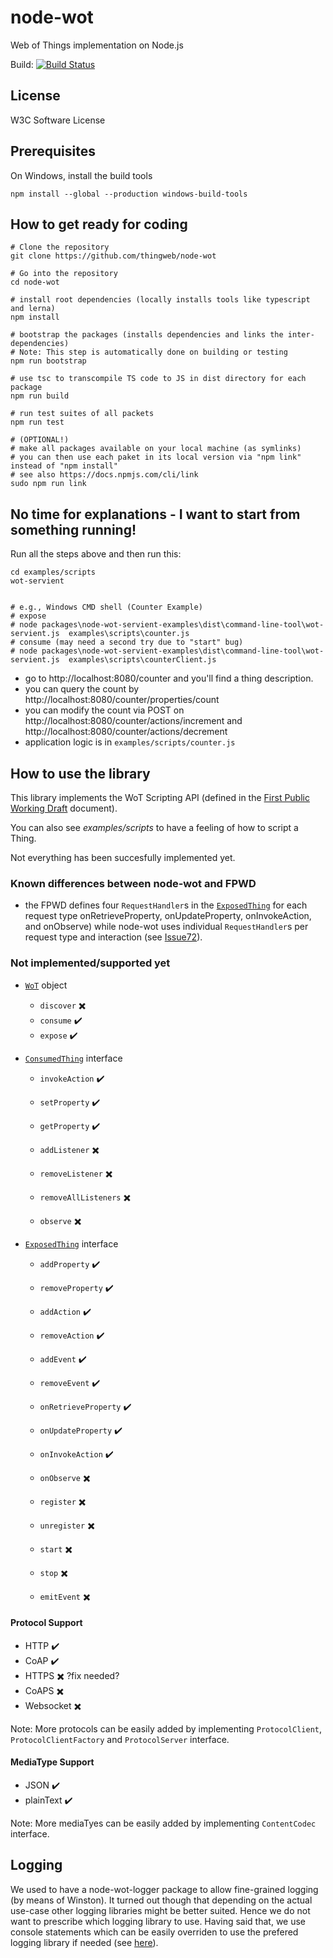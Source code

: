 # node-wot
Web of Things implementation on Node.js

Build:
[![Build Status](https://travis-ci.org/thingweb/node-wot.svg?branch=master)](https://travis-ci.org/thingweb/node-wot)

## License

W3C Software License

## Prerequisites

On Windows, install the build tools
```
npm install --global --production windows-build-tools
```

## How to get ready for coding

```
# Clone the repository
git clone https://github.com/thingweb/node-wot

# Go into the repository
cd node-wot

# install root dependencies (locally installs tools like typescript and lerna)
npm install 

# bootstrap the packages (installs dependencies and links the inter-dependencies)
# Note: This step is automatically done on building or testing
npm run bootstrap

# use tsc to transcompile TS code to JS in dist directory for each package
npm run build

# run test suites of all packets
npm run test 

# (OPTIONAL!) 
# make all packages available on your local machine (as symlinks)
# you can then use each paket in its local version via "npm link" instead of "npm install"
# see also https://docs.npmjs.com/cli/link
sudo npm run link

```

## No time for explanations - I want to start from something running!
Run all the steps above and then run this:

```
cd examples/scripts
wot-servient


# e.g., Windows CMD shell (Counter Example)
# expose
# node packages\node-wot-servient-examples\dist\command-line-tool\wot-servient.js  examples\scripts\counter.js
# consume (may need a second try due to "start" bug)
# node packages\node-wot-servient-examples\dist\command-line-tool\wot-servient.js  examples\scripts\counterClient.js
```

* go to http://localhost:8080/counter and you'll find a thing description.
* you can query the count by http://localhost:8080/counter/properties/count
* you can modify the count via POST on http://localhost:8080/counter/actions/increment and http://localhost:8080/counter/actions/decrement
* application logic is in ``examples/scripts/counter.js``

## How to use the library

This library implements the WoT Scripting API (defined in the [First Public Working Draft](https://www.w3.org/TR/2017/WD-wot-scripting-api-20170914/) document). 

You can also see _examples/scripts_ to have a feeling of how to script a Thing.

Not everything has been succesfully implemented yet.

### Known differences between node-wot and FPWD

* the FPWD defines four `RequestHandler`s in the [`ExposedThing`](https://www.w3.org/TR/2017/WD-wot-scripting-api-20170914/#the-exposedthing-interface) for each request type onRetrieveProperty, onUpdateProperty, onInvokeAction, and onObserve) while node-wot uses individual `RequestHandler`s per  request type and interaction (see [Issue72](https://github.com/w3c/wot-scripting-api/issues/72)).

### Not implemented/supported yet

* [`WoT`](https://www.w3.org/TR/2017/WD-wot-scripting-api-20170914/#the-wot-object) object
  * `discover` :heavy_multiplication_x:
  * `consume` :heavy_check_mark:
  * `expose` :heavy_check_mark:
  
* [`ConsumedThing`](https://www.w3.org/TR/2017/WD-wot-scripting-api-20170914/#the-consumedthing-interface) interface
  * `invokeAction` :heavy_check_mark:
  * `setProperty` :heavy_check_mark:
  * `getProperty` :heavy_check_mark:
  
  * `addListener` :heavy_multiplication_x:
  * `removeListener` :heavy_multiplication_x:
  * `removeAllListeners` :heavy_multiplication_x:
  * `observe` :heavy_multiplication_x:

* [`ExposedThing`](https://www.w3.org/TR/2017/WD-wot-scripting-api-20170914/#the-exposedthing-interface) interface
  * `addProperty` :heavy_check_mark:
  * `removeProperty` :heavy_check_mark:
  * `addAction` :heavy_check_mark:
  * `removeAction` :heavy_check_mark:
  * `addEvent` :heavy_check_mark:
  * `removeEvent` :heavy_check_mark:
  
  * `onRetrieveProperty` :heavy_check_mark:
  * `onUpdateProperty` :heavy_check_mark:
  * `onInvokeAction` :heavy_check_mark:
  * `onObserve` :heavy_multiplication_x:
  
  * `register` :heavy_multiplication_x:
  * `unregister` :heavy_multiplication_x:
  * `start` :heavy_multiplication_x:
  * `stop` :heavy_multiplication_x:
  * `emitEvent` :heavy_multiplication_x:

#### Protocol Support

* HTTP :heavy_check_mark:
* CoAP :heavy_check_mark:
* HTTPS :heavy_multiplication_x: ?fix needed?
* CoAPS :heavy_multiplication_x:
* Websocket :heavy_multiplication_x:

Note: More protocols can be easily added by implementing `ProtocolClient`, `ProtocolClientFactory` and `ProtocolServer` interface.

#### MediaType Support

* JSON  :heavy_check_mark:
* plainText :heavy_check_mark:

Note: More mediaTyes can be easily added by implementing `ContentCodec` interface.

## Logging

We used to have a node-wot-logger package to allow fine-grained logging (by means of Winston). It turned out though that depending on the actual use-case other logging libraries might be better suited. Hence we do not want to prescribe which logging library to use. Having said that, we use console statements which can be easily overriden to use the prefered logging library if needed (see [here](https://gist.github.com/spmason/1670196)).
